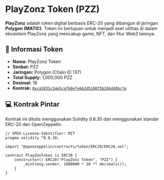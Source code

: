 # PlayZonz Token (PZZ)

**PlayZonz** adalah token digital berbasis ERC-20 yang dibangun di jaringan **Polygon (MATIC)**. Token ini bertujuan untuk menjadi aset utilitas di dalam ekosistem PlayZonz yang mencakup game, NFT, dan fitur Web3 lainnya.

## 🧾 Informasi Token

- **Nama:** PlayZonz Token  
- **Simbol:** PZZ  
- **Jaringan:** Polygon (Chain ID 137)  
- **Total Supply:** 1,000,000 PZZ  
- **Desimal:** 18  
- **Kontrak:** [`0xca5835c54e5cafb9efe662d510075b26bdd0bcfe`](https://polygonscan.com/address/0xca5835c54e5cafb9efe662d510075b26bdd0bcfe)

## 💻 Kontrak Pintar

Kontrak ini ditulis menggunakan Solidity 0.8.30 dan menggunakan standar ERC-20 dari OpenZeppelin.

```solidity
// SPDX-License-Identifier: MIT
pragma solidity ^0.8.30;

import "@openzeppelin/contracts/token/ERC20/ERC20.sol";

contract PlayZonToken is ERC20 {
    constructor() ERC20("PlayZonz Token", "PZZ") {
        _mint(msg.sender, 1000000 * 10 ** decimals());
    }
}
